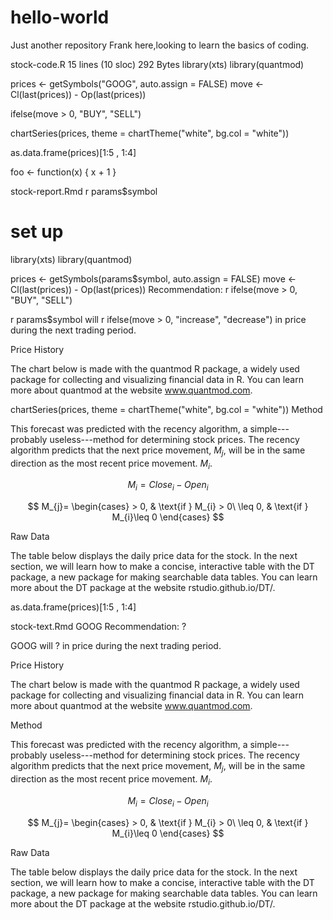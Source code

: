 # hello-world
Just another repository
Frank here,looking to learn the basics of coding. 

stock-code.R
15 lines (10 sloc)  292 Bytes
library(xts)
library(quantmod)

prices <- getSymbols("GOOG", auto.assign = FALSE)
move <- Cl(last(prices)) - Op(last(prices))

ifelse(move > 0, "BUY", "SELL")

chartSeries(prices, theme = chartTheme("white", bg.col = "white"))

as.data.frame(prices)[1:5 , 1:4]

foo <- function(x) {
  x + 1
}

stock-report.Rmd
r params$symbol
# set up

library(xts)
library(quantmod)

prices <- getSymbols(params$symbol, auto.assign = FALSE)
move <- Cl(last(prices)) - Op(last(prices))
Recommendation: r ifelse(move > 0, "BUY", "SELL")

r params$symbol will r ifelse(move > 0, "increase", "decrease") in price during the next trading period.

Price History

The chart below is made with the quantmod R package, a widely used package for collecting and visualizing financial data in R. You can learn more about quantmod at the website www.quantmod.com.

chartSeries(prices, theme = chartTheme("white", bg.col = "white"))
Method

This forecast was predicted with the recency algorithm, a simple---probably useless---method for determining stock prices. The recency algorithm predicts that the next price movement, $M_{j}$, will be in the same direction as the most recent price movement. $M_{i}$.

$$M_{i}= Close_{i} - Open_{i}$$

$$ M_{j}= \begin{cases} > 0, & \text{if } M_{i} > 0\ \leq 0, & \text{if } M_{i}\leq 0 \end{cases} $$

Raw Data

The table below displays the daily price data for the stock. In the next section, we will learn how to make a concise, interactive table with the DT package, a new package for making searchable data tables. You can learn more about the DT package at the website rstudio.github.io/DT/.

as.data.frame(prices)[1:5 , 1:4]

stock-text.Rmd
GOOG
Recommendation: ?

GOOG will ? in price during the next trading period.

Price History

The chart below is made with the quantmod R package, a widely used package for collecting and visualizing financial data in R. You can learn more about quantmod at the website www.quantmod.com.

Method

This forecast was predicted with the recency algorithm, a simple---probably useless---method for determining stock prices. The recency algorithm predicts that the next price movement, $M_{j}$, will be in the same direction as the most recent price movement. $M_{i}$.

$$M_{i}= Close_{i} - Open_{i}$$

$$ M_{j}= \begin{cases} > 0, & \text{if } M_{i} > 0\ \leq 0, & \text{if } M_{i}\leq 0 \end{cases} $$

Raw Data

The table below displays the daily price data for the stock. In the next section, we will learn how to make a concise, interactive table with the DT package, a new package for making searchable data tables. You can learn more about the DT package at the website rstudio.github.io/DT/.

